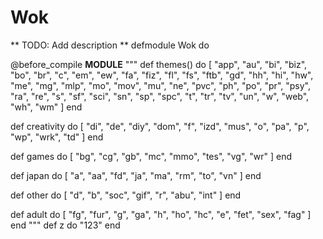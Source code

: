 # Wok

** TODO: Add description **
defmodule Wok do
   
  @before_compile __MODULE__
  """
  def themes() do
      [
        "app", "au", "bi", "biz", 
        "bo", "br", "c", "em",
        "ew", "fa", "fiz", "fl", 
        "fs", "ftb", "gd", "hh",
        "hi", "hw", "me", "mg",
        "mlp", "mo", "mov", "mu",
        "ne", "pvc", "ph", "po", 
        "pr", "psy", "ra", "re", 
        "s", "sf", "sci", "sn",
        "sp", "spc", "t", "tr", 
        "tv", "un", "w", 
        "web",
        "wh", 
        "wm"
      ]
  end

  def creativity do
    [
      "di", "de", "diy", "dom", 
      "f", "izd", "mus", "o", 
      "pa", "p", "wp", "wrk", 
      "td" 
    ]
  end
  
  def games do
    [
      "bg", "cg", "gb", "mc", 
      "mmo", "tes", "vg", "wr" 
    ]
  end

  def japan do
    [
      "a", "aa", "fd", "ja", "ma", "rm", "to", "vn"
    ]
  end

  def other do
    [
      "d", "b", "soc", "gif", "r", "abu", "int"
    ]
  end

  def adult do
    [
      "fg", "fur", "g", "ga", 
      "h", "ho", "hc", "e", 
      "fet", "sex", "fag"
    ]
  end
  """
  def z do
    "123"
  end
    

 
